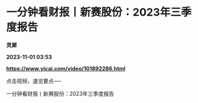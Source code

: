 # 一分钟看财报丨新赛股份：2023年三季度报告
**灵犀**

**2023-11-01 03:53**

**https://www.yicai.com/video/101892286.html**

点击视频，速览要点──

一分钟看财报丨新赛股份：2023年三季度报告